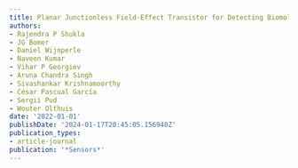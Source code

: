 ```yaml
---
title: Planar Junctionless Field-Effect Transistor for Detecting Biomolecular Interactions
authors:
- Rajendra P Shukla
- JG Bomer
- Daniel Wijnperle
- Naveen Kumar
- Vihar P Georgiev
- Aruna Chandra Singh
- Sivashankar Krishnamoorthy
- César Pascual Garcı́a
- Sergii Pud
- Wouter Olthuis
date: '2022-01-01'
publishDate: '2024-01-17T20:45:05.156940Z'
publication_types:
- article-journal
publication: '*Sensors*'
---
```

